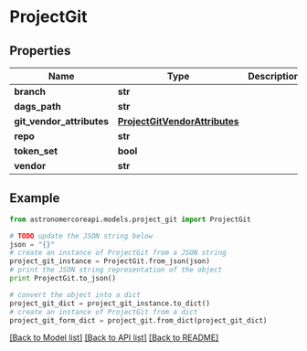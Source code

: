 # ProjectGit


## Properties
Name | Type | Description | Notes
------------ | ------------- | ------------- | -------------
**branch** | **str** |  | [optional] 
**dags_path** | **str** |  | [optional] 
**git_vendor_attributes** | [**ProjectGitVendorAttributes**](ProjectGitVendorAttributes.md) |  | [optional] 
**repo** | **str** |  | [optional] 
**token_set** | **bool** |  | [optional] 
**vendor** | **str** |  | [optional] 

## Example

```python
from astronomercoreapi.models.project_git import ProjectGit

# TODO update the JSON string below
json = "{}"
# create an instance of ProjectGit from a JSON string
project_git_instance = ProjectGit.from_json(json)
# print the JSON string representation of the object
print ProjectGit.to_json()

# convert the object into a dict
project_git_dict = project_git_instance.to_dict()
# create an instance of ProjectGit from a dict
project_git_form_dict = project_git.from_dict(project_git_dict)
```
[[Back to Model list]](../README.md#documentation-for-models) [[Back to API list]](../README.md#documentation-for-api-endpoints) [[Back to README]](../README.md)



